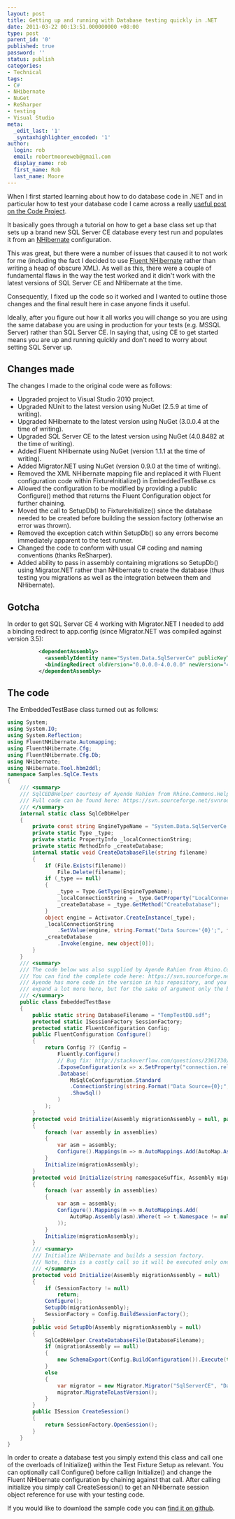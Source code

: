 ```yaml
---
layout: post
title: Getting up and running with Database testing quickly in .NET
date: 2011-03-22 00:13:51.000000000 +08:00
type: post
parent_id: '0'
published: true
password: ''
status: publish
categories:
- Technical
tags:
- C#
- NHibernate
- NuGet
- ReSharper
- testing
- Visual Studio
meta:
  _edit_last: '1'
  _syntaxhighlighter_encoded: '1'
author:
  login: rob
  email: robertmooreweb@gmail.com
  display_name: rob
  first_name: Rob
  last_name: Moore
---
```



When I first started learning about how to do database code in .NET and in particular how to test your database code I came across a really [useful post on the Code Project](http://www.codeproject.com/KB/database/TDD_and_SqlCE.aspx).



It basically goes through a tutorial on how to get a base class set up that sets up a brand new SQL Server CE database every test run and populates it from an [NHibernate](http://nhforge.org) configuration.



This was great, but there were a number of issues that caused it to not work for me (including the fact I decided to use [Fluent NHibernate](http://fluentnhibernate.org/) rather than writing a heap of obscure XML). As well as this, there were a couple of fundamental flaws in the way the test worked and it didn't work with the latest versions of SQL Server CE and NHibernate at the time.



Consequently, I fixed up the code so it worked and I wanted to outline those changes and the final result here in case anyone finds it useful.



<!--more-->



Ideally, after you figure out how it all works you will change so you are using the same database you are using in production for your tests (e.g. MSSQL Server) rather than SQL Server CE. In saying that, using CE to get started means you are up and running quickly and don't need to worry about setting SQL Server up.


## Changes made


The changes I made to the original code were as follows:


- Upgraded project to Visual Studio 2010 project.
- Upgraded NUnit to the latest version using NuGet (2.5.9 at time of writing).
- Upgraded NHibernate to the latest version using NuGet (3.0.0.4 at the time of writing).
- Upgraded SQL Server CE to the latest version using NuGet (4.0.8482 at the time of writing).
- Added Fluent NHibernate using NuGet (version 1.1.1 at the time of writing).
- Added Migrator.NET using NuGet (version 0.9.0 at the time of writing).
- Removed the XML NHibernate mapping file and replaced it with Fluent configuration code within FixtureInitialize() in EmbeddedTestBase.cs
- Allowed the configuration to be modified by providing a public Configure() method that returns the Fluent Configuration object for further chaining.
- Moved the call to SetupDb() to FixtureInitialize() since the database needed to be created before building the session factory (otherwise an error was thrown).
- Removed the exception catch within SetupDb() so any errors become immediately apparent to the test runner.
- Changed the code to conform with usual C# coding and naming conventions (thanks ReSharper).
- Added ability to pass in assembly containing migrations so SetupDb() using Migrator.NET rather than NHibernate to create the database (thus testing you migrations as well as the integration between them and NHibernate).


## Gotcha


In order to get SQL Server CE 4 working with Migrator.NET I needed to add a binding redirect to app.config (since Migrator.NET was compiled against version 3.5):


```xml
          <dependentAssembly>
            <assemblyIdentity name="System.Data.SqlServerCe" publicKeyToken="89845dcd8080cc91" culture="neutral" />
            <bindingRedirect oldVersion="0.0.0.0-4.0.0.0" newVersion="4.0.0.0" />
          </dependentAssembly>
```

## The code


The EmbeddedTestBase class turned out as follows:



```csharp
using System;
using System.IO;
using System.Reflection;
using FluentNHibernate.Automapping;
using FluentNHibernate.Cfg;
using FluentNHibernate.Cfg.Db;
using NHibernate;
using NHibernate.Tool.hbm2ddl;
namespace Samples.SqlCe.Tests
{
    /// <summary>
    /// SqlCEDBHelper courtesy of Ayende Rahien from Rhino.Commons.Helpers
    /// Full code can be found here: https://svn.sourceforge.net/svnroot/rhino-tools/trunk/rhino-commons/Rhino.Commons/Helpers/SqlCEDbHelper.cs
    /// </summary>
    internal static class SqlCeDbHelper
    {
        private const string EngineTypeName = "System.Data.SqlServerCe.SqlCeEngine, System.Data.SqlServerCe";
        private static Type _type;
        private static PropertyInfo _localConnectionString;
        private static MethodInfo _createDatabase;
        internal static void CreateDatabaseFile(string filename)
        {
            if (File.Exists(filename))
                File.Delete(filename);
            if (_type == null)
            {
                _type = Type.GetType(EngineTypeName);
                _localConnectionString = _type.GetProperty("LocalConnectionString");
                _createDatabase = _type.GetMethod("CreateDatabase");
            }
            object engine = Activator.CreateInstance(_type);
            _localConnectionString
                .SetValue(engine, string.Format("Data Source='{0}';", filename), null);
            _createDatabase
                .Invoke(engine, new object[0]);
        }
    }
    /// <summary>
    /// The code below was also supplied by Ayende Rahien from Rhino.Commons.ForTesting
    /// You can find the complete code here: https://svn.sourceforge.net/svnroot/rhino-tools/trunk/rhino-commons/Rhino.Commons/ForTesting/NHibernateEmbeddedDBTestFixtureBase.cs
    /// Ayende has more code in the version in his repository, and you can
    /// expand a lot more here, but for the sake of argument only the basics are here
    /// </summary>
    public class EmbeddedTestBase
    {
        public static string DatabaseFilename = "TempTestDB.sdf";
        protected static ISessionFactory SessionFactory;
        protected static FluentConfiguration Config;
        public FluentConfiguration Configure()
        {
            return Config ?? (Config =
                Fluently.Configure()
                // Bug fix: http://stackoverflow.com/questions/2361730/assertionfailure-null-identifier-fluentnh-sqlserverce
                .ExposeConfiguration(x => x.SetProperty("connection.release_mode", "on_close"))
                .Database(
                    MsSqlCeConfiguration.Standard
                    .ConnectionString(string.Format("Data Source={0};", DatabaseFilename))
                    .ShowSql()
                )
            );
        }
        protected void Initialize(Assembly migrationAssembly = null, params Assembly[] assemblies)
        {
            foreach (var assembly in assemblies)
            {
                var asm = assembly;
                Configure().Mappings(m => m.AutoMappings.Add(AutoMap.Assembly(asm)));
            }
            Initialize(migrationAssembly);
        }
        protected void Initialize(string namespaceSuffix, Assembly migrationAssembly = null, params Assembly[] assemblies)
        {
            foreach (var assembly in assemblies)
            {
                var asm = assembly;
                Configure().Mappings(m => m.AutoMappings.Add(
                    AutoMap.Assembly(asm).Where(t => t.Namespace != null && t.Namespace.EndsWith(namespaceSuffix))
                ));
            }
            Initialize(migrationAssembly);
        }
        /// <summary>
        /// Initialize NHibernate and builds a session factory.
        /// Note, this is a costly call so it will be executed only one.
        /// </summary>
        protected void Initialize(Assembly migrationAssembly = null)
        {
            if (SessionFactory != null)
                return;
            Configure();
            SetupDb(migrationAssembly);
            SessionFactory = Config.BuildSessionFactory();
        }
        public void SetupDb(Assembly migrationAssembly = null)
        {
            SqlCeDbHelper.CreateDatabaseFile(DatabaseFilename);
            if (migrationAssembly == null)
            {
                new SchemaExport(Config.BuildConfiguration()).Execute(true, true, false);
            }
            else
            {
                var migrator = new Migrator.Migrator("SqlServerCE", "Data Source=" + DatabaseFilename, migrationAssembly, true);
                migrator.MigrateToLastVersion();
            }
        }
        public ISession CreateSession()
        {
            return SessionFactory.OpenSession();
        }
    }
}
```



In order to create a database test you simply extend this class and call one of the overloads of Initialize() within the Test Fixture Setup as relevant. You can optionally call Configure() before callign Initialize() and change the Fluent NHibernate configuration by chaining against that call. After calling initialize you simply call CreateSession() to get an NHibernate session object reference for use with your testing code.



If you would like to download the sample code you can [find it on github](https://github.com/robdmoore/DB-TDD-With-SQLCE-NHib-and-Migrator.NET).

